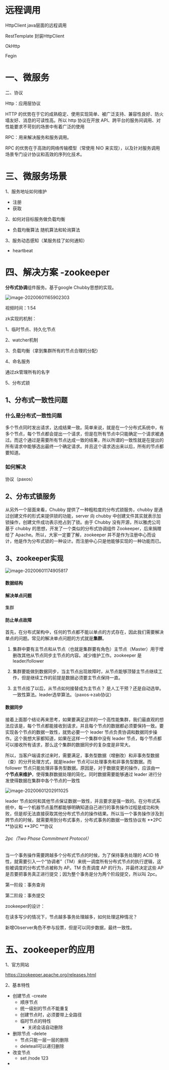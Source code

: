 

# 远程调用

HttpClient java层面的远程调用

RestTemplate 封装HttpClient

OkHttp

Fegin

# 一、微服务





二、协议

Http：应用层协议

HTTP 的优势在于它的成熟稳定、使用实现简单、被广泛支持、兼容性良好、防火墙友好、消息的可读性高。所以 http 协议在开放 API、跨平台的服务间调用、对性能要求不苛刻的场景中有着广泛的使用

RPC：用来解决服务和服务调用。

RPC 的优势在于高效的网络传输模型（常使用 NIO 来实现），以及针对服务调用场景专门设计协议和高效的序列化技术。

 



# 三、微服务场景

1、服务地址如何维护

- 注册
- 获取

 2、如何对目标服务做负载均衡

- 负载均衡算法 随机算法和轮询算法

3、服务动态感知（某服务挂了如何通知）

- heartbeat



# 四、解决方案 -zookeeper

**分布式协调**组件服务。基于google Chubby思想的实现。

![image-20200601165902303](H:\TyporaImage\咕泡学习\微服务\Zookeeper\image-20200601165902303.png)

视频时间：1:54

zk实现的机制：

1、临时节点、持久化节点

2、watcher机制

3、负载均衡（拿到集群所有的节点合理的分配）

4、命名服务

通过zk管理所有的名字

5、分布式锁

 

## 1、分布式一致性问题

### 什么是分布式一致性问题

多个节点同时发出请求，达成结果一致。简单来说，就是在一个分布式系统中，有多个节点，每个节点都会提出一个请求，但是在所有节点中只能确定一个请求被通过。而这个通过是需要所有节点达成一致的结果，所以所谓的一致性就是在提出的所有请求中能够选出最终一个确定请求。并且这个请求选出来以后，所有的节点都要知道。

### 如何解决

协议（paxos）

## 2、分布式锁服务

从另外一个层面来看，Chubby 提供了一种粗粒度的分布式锁服务，chubby 是通过创建文件的形式来提供锁的功能，server 向 chubby 中创建文件其实就表示加锁操作，创建文件成功表示抢占到了锁。由于 Chubby 没有开源，所以雅虎公司基于 chubby 的思想，开发了一个类似的分布式协调组件 Zookeeper，后来捐赠给了 Apache。所以，大家一定要了解，zookeeper 并不是作为注册中心而设计，他是作为分布式锁的一种设计。而注册中心只是他能够实现的一种功能而已。

## 3、zookeeper实现

![image-20200601174905817](H:\TyporaImage\咕泡学习\微服务\Zookeeper\image-20200601174905817.png)

#### 数据结构

#### 解决单点问题

集群

#### 防止单点故障

首先，在分布式架构中，任何的节点都不能以单点的方式存在，因此我们需要解决单点的问题。常见的解决单点问题的方式就是**集群**。

1. 集群中要有主节点和从节点（也就是集群要有角色）主节点（Master）用于增删改其他从节点同步主节点的内容。减少维护工作。zookeeper 是 leader/follower

2. 集群要能做到数据同步，当主节点出现故障时，从节点能够顶替主节点继续工作，但是继续工作的前提是数据必须要主节点保持一直。

3. 主节点挂了以后，从节点如何接替成为主节点？ 是人工干预？还是自动选举。一致性算法。leader选举算法。（paxos->zab协议）

#### 数据同步

接着上面那个结论再来思考，如果要满足这样的一个高性能集群，我们最直观的想法应该是，每个节点都能接收到请求，并且每个节点的数据都必须要保持一致。要实现各个节点的数据一致性，就势必要一个 leader 节点负责协调和数据同步操作。这个我想大家都知道，如果在这样一个集群中没有 leader 节点，每个节点都可以接收所有请求，那么这个集群的数据同步的复杂度是非常大。

所以，当客户端请求过来时，需要满足，事务型数据（增删改）和非事务型数据（查）的分开处理方式，就是leader 节点可以处理事务和非事务型数据。而 follower 节点只能处理非事务型数据。原因是，对于数据变更的操作，应该由**一个节点来维护**，使得集群数据处理的简化。同时数据需要能够通过 leader 进行分发使得数据在集群中各个节点的一致性

![image-20200601202911025](H:\TyporaImage\咕泡学习\微服务\Zookeeper\image-20200601202911025.png)

leader 节点如何和其他节点保证数据一致性，并且要求是强一致的。在分布式系统中，每一个机器节点虽然都能够明确知道自己进行的事务操作过程是成功和失败，但是却无法直接获取其他分布式节点的操作结果。所以当一个事务操作涉及到跨节点的时候，就需要用到分布式事务，分布式事务的数据一致性协议有 **2PC **协议和 **3PC **协议

###### 2pc（Two Phase Commitment Protocol）

当一个事务操作需要跨越多个分布式节点的时候，为了保持事务处理的 ACID 特性，就需要引入一个“协调者”（TM）来统一调度所有分布式节点的执行逻辑，这些被调度的分布式节点被称为 AP。TM 负责调度 AP 的行为，并最终决定这些 AP 是否要把事务真正进行提交；因为整个事务是分为两个阶段提交，所以叫 2pc。

第一阶段：事务查询

第二阶段：事务提交

zookeeper的设计：

在读多写少的情况下，节点越多事务处理越多，如何处理这种情况？

新增Observer角色不参与投票，但是可以同步数据，最终一致性。



# 五、zookeeper的应用

1、官方网站

https://zookeeper.apache.org/releases.html

 2、基本特性

- 创建节点 -create
  - 顺序节点
  - 统一级别的节点不能重复
  - 创建节点时，必须要带上全路径
  - 临时节点的特性
    - 关闭会话自动删除
- 删除节点 -delete
  - 节点只能一层一层的删除
  - deleteall可以递归删除
- 改变节点
  - set /node 123
- 